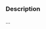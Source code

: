 <!--
  Thanks for contributing to ccache! Here are some hints to make the process
  smoother:

  * Is your pull request "work in progress", i.e. you don't think that it's
    ready for merging yet but you want early comments? Then create a draft pull
    request as described on
    <https://github.blog/2019-02-14-introducing-draft-pull-requests/>.

  * If you have Uncrustify <http://uncrustify.sourceforge.net> installed, you
    can run "make uncrustify" to adapt your modifications to ccache's code
    style.
-->

### Description ###
<!--
  Please describe what the pull request is about. If it fixes a bug or
  implements a feature that exists as a ccache issue, state which one. If it
  implements a feature, please describe what it does and motivate why you think
  that it would be a good idea for ccache.
-->

...
